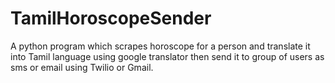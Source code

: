 # TamilHoroscopeSender
A python program which scrapes horoscope for a person and translate it into Tamil language using google translator then send it to group of users as sms or email using Twilio or Gmail.
